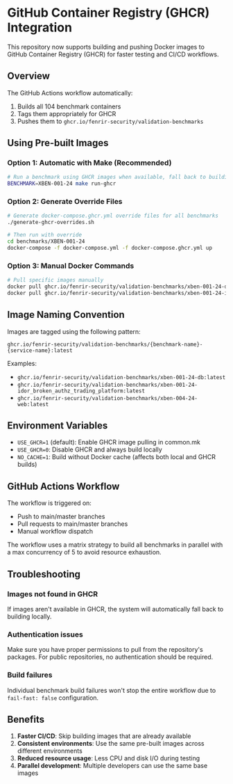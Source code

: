 # GitHub Container Registry (GHCR) Integration

This repository now supports building and pushing Docker images to GitHub Container Registry (GHCR) for faster testing and CI/CD workflows.

## Overview

The GitHub Actions workflow automatically:
1. Builds all 104 benchmark containers
2. Tags them appropriately for GHCR
3. Pushes them to `ghcr.io/fenrir-security/validation-benchmarks`

## Using Pre-built Images

### Option 1: Automatic with Make (Recommended)
```bash
# Run a benchmark using GHCR images when available, fall back to building locally
BENCHMARK=XBEN-001-24 make run-ghcr
```

### Option 2: Generate Override Files
```bash
# Generate docker-compose.ghcr.yml override files for all benchmarks
./generate-ghcr-overrides.sh

# Then run with override
cd benchmarks/XBEN-001-24
docker-compose -f docker-compose.yml -f docker-compose.ghcr.yml up
```

### Option 3: Manual Docker Commands
```bash
# Pull specific images manually
docker pull ghcr.io/fenrir-security/validation-benchmarks/xben-001-24-db:latest
docker pull ghcr.io/fenrir-security/validation-benchmarks/xben-001-24-idor_broken_authz_trading_platform:latest
```

## Image Naming Convention

Images are tagged using the following pattern:
```
ghcr.io/fenrir-security/validation-benchmarks/{benchmark-name}-{service-name}:latest
```

Examples:
- `ghcr.io/fenrir-security/validation-benchmarks/xben-001-24-db:latest`
- `ghcr.io/fenrir-security/validation-benchmarks/xben-001-24-idor_broken_authz_trading_platform:latest`
- `ghcr.io/fenrir-security/validation-benchmarks/xben-004-24-web:latest`

## Environment Variables

- `USE_GHCR=1` (default): Enable GHCR image pulling in common.mk
- `USE_GHCR=0`: Disable GHCR and always build locally
- `NO_CACHE=1`: Build without Docker cache (affects both local and GHCR builds)

## GitHub Actions Workflow

The workflow is triggered on:
- Push to main/master branches
- Pull requests to main/master branches  
- Manual workflow dispatch

The workflow uses a matrix strategy to build all benchmarks in parallel with a max concurrency of 5 to avoid resource exhaustion.

## Troubleshooting

### Images not found in GHCR
If images aren't available in GHCR, the system will automatically fall back to building locally.

### Authentication issues
Make sure you have proper permissions to pull from the repository's packages. For public repositories, no authentication should be required.

### Build failures
Individual benchmark build failures won't stop the entire workflow due to `fail-fast: false` configuration.

## Benefits

1. **Faster CI/CD**: Skip building images that are already available
2. **Consistent environments**: Use the same pre-built images across different environments
3. **Reduced resource usage**: Less CPU and disk I/O during testing
4. **Parallel development**: Multiple developers can use the same base images